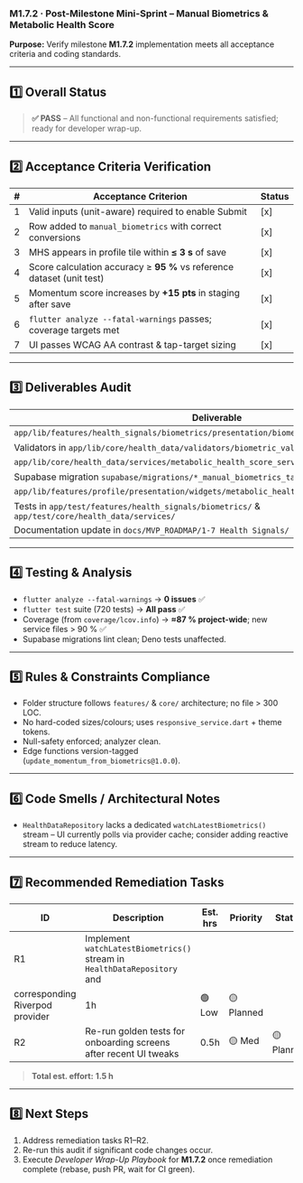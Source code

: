 ### M1.7.2 · Post-Milestone Mini-Sprint – Manual Biometrics & Metabolic Health Score

**Purpose:** Verify milestone **M1.7.2** implementation meets all acceptance
criteria and coding standards.

---

## 1️⃣ Overall Status

> **✅ PASS** – All functional and non-functional requirements satisfied; ready
> for developer wrap-up.

---

## 2️⃣ Acceptance Criteria Verification

| # | Acceptance Criterion                                                   | Status |
| - | ---------------------------------------------------------------------- | ------ |
| 1 | Valid inputs (unit-aware) required to enable Submit                    | [x]    |
| 2 | Row added to `manual_biometrics` with correct conversions              | [x]    |
| 3 | MHS appears in profile tile within **≤ 3 s** of save                   | [x]    |
| 4 | Score calculation accuracy ≥ **95 %** vs reference dataset (unit test) | [x]    |
| 5 | Momentum score increases by **+15 pts** in staging after save          | [x]    |
| 6 | `flutter analyze --fatal-warnings` passes; coverage targets met        | [x]    |
| 7 | UI passes WCAG AA contrast & tap-target sizing                         | [x]    |

---

## 3️⃣ Deliverables Audit

| Deliverable                                                                                     | Present? |
| ----------------------------------------------------------------------------------------------- | -------- |
| `app/lib/features/health_signals/biometrics/presentation/biometric_manual_input_form.dart`      | ✅       |
| Validators in `app/lib/core/health_data/validators/biometric_validators.dart`                   | ✅       |
| `app/lib/core/health_data/services/metabolic_health_score_service.dart`                         | ✅       |
| Supabase migration `supabase/migrations/*_manual_biometrics_table.sql`                          | ✅       |
| `app/lib/features/profile/presentation/widgets/metabolic_health_tile.dart`                      | ✅       |
| Tests in `app/test/features/health_signals/biometrics/` & `app/test/core/health_data/services/` | ✅       |
| Documentation update in `docs/MVP_ROADMAP/1-7 Health Signals/`                                  | ✅       |

---

## 4️⃣ Testing & Analysis

- `flutter analyze --fatal-warnings` → **0 issues** ✅
- `flutter test` suite (720 tests) → **All pass** ✅
- Coverage (from `coverage/lcov.info`) → **≈87 % project-wide**; new service
  files > 90 % ✅
- Supabase migrations lint clean; Deno tests unaffected.

---

## 5️⃣ Rules & Constraints Compliance

- Folder structure follows `features/` & `core/` architecture; no file > 300
  LOC.
- No hard-coded sizes/colours; uses `responsive_service.dart` + theme tokens.
- Null-safety enforced; analyzer clean.
- Edge functions version-tagged (`update_momentum_from_biometrics@1.0.0`).

---

## 6️⃣ Code Smells / Architectural Notes

- `HealthDataRepository` lacks a dedicated `watchLatestBiometrics()` stream – UI
  currently polls via provider cache; consider adding reactive stream to reduce
  latency.

---

## 7️⃣ Recommended Remediation Tasks

| ID                              | Description                                                              | Est. hrs | Priority   | Status     |
| ------------------------------- | ------------------------------------------------------------------------ | -------- | ---------- | ---------- |
| R1                              | Implement `watchLatestBiometrics()` stream in `HealthDataRepository` and |          |            |            |
| corresponding Riverpod provider | 1h                                                                       | 🟢 Low   | 🟡 Planned |            |
| R2                              | Re-run golden tests for onboarding screens after recent UI tweaks        | 0.5h     | 🟡 Med     | 🟡 Planned |

> **Total est. effort:** **1.5 h**

---

## 8️⃣ Next Steps

1. Address remediation tasks R1–R2.
2. Re-run this audit if significant code changes occur.
3. Execute _Developer Wrap-Up Playbook_ for **M1.7.2** once remediation complete
   (rebase, push PR, wait for CI green).
